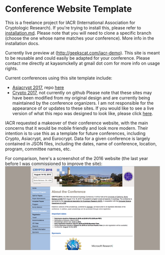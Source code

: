 # Conference Website Template
This is a freelance project for IACR (International Association for Cryptologic Research). If you're trying to install this, please refer to [installation.md](/installation.md). Please note that you will need to clone a specific branch (choose the one whose name matches your conference). More info in the installation docs.

Currently live preview at (http://geekscat.com/iacr-demo). This site is meant to be reusable and could easily be adapted for your conference. Please contact me directly at kayasmckelly at gmail dot com for more info on usage rights.

Current conferences using this site template include:
- [Asiacrypt 2017](https://asiacrypt.iacr.org/2017/), repo [here](https://github.com/kaymckelly/freelance-asiacrypt)
- [Crypto 2017](https://www.iacr.org/conferences/crypto2017/), not currently on github
Please note that these sites may have been modified from my original design and are currently being maintained by the conference organizers. I am not responsible for the appearance of or updates to these sites. If you would like to see a live version of what this repo was designed to look like, please click [here](http://geekscat.com/iacr-demo).

IACR requested a makeover of their conference website, with the main
concerns that it would be mobile friendly and look more modern. Their
intention is to use this as a template for future conferences,
including Crypto, Asiacrypt, and Eurocrypt. Data for a given conference is largely contained in JSON files, including the dates, name of conference, location, program, committee names, etc.

For comparison, here's a screenshot of the 2016 website (the last year before I was commissioned to improve the site):
![the old conference website, with many notable hallmarks of early 2000s/late 1990s web design](./www/images/oldCryptoSite.png)
